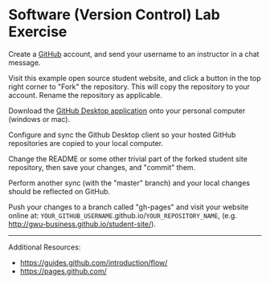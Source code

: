 # Software (Version Control) Lab Exercise

Create a [GitHub](https://github.com/) account, and send your username to an instructor in a chat message.

Visit this example open source student website, and click a button in the top right corner to "Fork" the repository. This will copy the repository to your account. Rename the repository as applicable.

Download the [GitHub Desktop application](https://desktop.github.com/) onto your personal computer (windows or mac).

Configure and sync the Github Desktop client so your hosted GitHub repositories are copied to your local computer.

Change the README or some other trivial part of the forked student site repository,
 then save your changes, and "commit" them.

Perform another sync (with the "master" branch) and your local changes should be reflected on GitHub.

Push your changes to a branch called "gh-pages" and visit your website online at: `YOUR_GITHUB_USERNAME`.github.io/`YOUR_REPOSITORY_NAME`, (e.g. http://gwu-business.github.io/student-site/).

<hr>

Additional Resources:

 + https://guides.github.com/introduction/flow/
 + https://pages.github.com/
